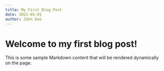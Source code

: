```yaml
---
title: My First Blog Post
date: 2022-05-01
author: John Doe
---
```


# Welcome to my first blog post!

This is some sample Markdown content that will be rendered dynamically on the page.
